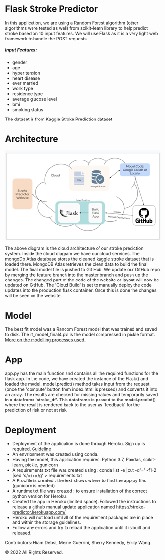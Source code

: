 # Flask Stroke Predictor

In this application, we are using a Random Forest algorithm (other algorithms were tested as well) from scikit-learn library to help predict stroke based on 10 input features. We will use Flask as it is a very light web framework to handle the POST requests.
##### Input Features:
* gender
* age
* hyper tension
* heart disease
* ever married
* work type
* residence type
* average glucose level
* bmi
* smoking status

The dataset is from [Kaggle Stroke Prediction dataset](https://www.kaggle.com/fedesoriano/stroke-prediction-dataset)

# Architecture

![Image of Application Architecture](./static/images/Architecture1.jpg)

The above diagram is the cloud architecture of our stroke prediction system. Inside the cloud diagram we have our cloud services. The mongoDb Atlas database stores the cleaned kaggle stroke dataset that is loaded there. MongoDB Atlas retrieves the clean data to build the final model.  The final model file is pushed to Git Hub. We update our GitHub repo by merging the feature branch into the master branch and push up the changes. The changed part of the code of the website or layout will now be updated on GitHub. The 'Cloud Build' is set to manually deploy the code updates into the production flask container. Once this is done the changes will be seen on the website.

# Model
The best fit model was a Random Forest model that was trained and saved to disk. The rf_model_final4.pkl is the model compressed in pickle format.
[More on the modelling processes used.](https://github.com/hiamdebsi/ML-Stroke-Prediction)

# App
app.py has the main function and contains all the required functions for the flask app. In the code, we have created the instance of the Flask() and loaded the model. model.predict() method takes input from the request (once the 'compute' button from index.html is pressed) and converts it into an array. The results are checked for missing values and temporarily saved in a dataframe 'stroke_df'. This dataframe is passed to the model.predict() where the result is rendered back to the user as 'feedback' for the prediction of risk or not at risk.

# Deployment

* Deployment of the application is done through Heroku. Sign up is required. [Guideline](https://realpython.com/flask-by-example-part-1-project-setup/)
* An envrionment was created using conda. 
* Having the model, this application required: Python 3.7, Pandas, scikit-learn, pickle, gunicorn
* A requirements.txt file was created using : conda list -e |cut -d'=' -f1-2 |sed 's/\=/==/g' > requirements.txt
* A Procfile is created : the text shows where to find the app.py file. (gunicorn is needed)
* A runtime.txt file was created : to ensure installation of the correct python version for Heroku.
* Created the app in Heroku (limited space). Followed the instructions to release a github manual update application named https://stroke-predictor.herokuapp.com/
* Heroku will not load until all of the requirement packages are in place and within the storage guidelines.
* Follow any errors and try to reload the application until it is built and released.

Contributors: Hiam Debsi, Meme Guerrini, Sherry Kennedy, Emily Wang.

© 2022  All Rights Reserved.





